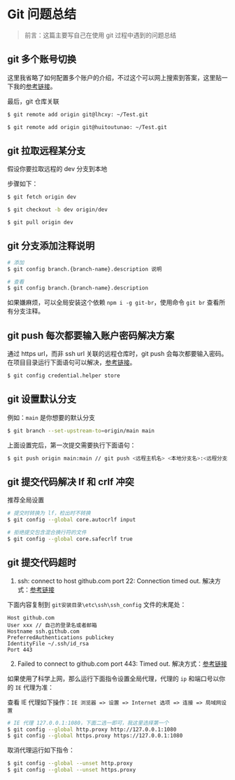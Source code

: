 # Git 问题总结

> 前言：这篇主要写自己在使用 git 过程中遇到的问题总结

## git 多个账号切换

这里我省略了如何配置多个账户的介绍，不过这个可以网上搜索到答案，这里贴一下我的[参考链接](https://www.jianshu.com/p/301afa16f471)。

最后，git 仓库关联
```sh
$ git remote add origin git@lhcxy: ~/Test.git

$ git remote add origin git@huitoutunao: ~/Test.git
```

## git 拉取远程某分支

假设你要拉取远程的 dev 分支到本地

步骤如下：
```sh
$ git fetch origin dev

$ git checkout -b dev origin/dev

$ git pull origin dev
```

## git 分支添加注释说明

```sh
# 添加
$ git config branch.{branch-name}.description 说明

# 查看
$ git config branch.{branch-name}.description
```

如果嫌麻烦，可以全局安装这个依赖 `npm i -g git-br`，使用命令 `git br` 查看所有分支注释。

## git push 每次都要输入账户密码解决方案

通过 https url，而非 ssh url 关联的远程仓库时，git push 会每次都要输入密码。在项目目录运行下面语句可以解决，[参考链接](https://git-scm.com/docs/gitcredentials)。
```sh
$ git config credential.helper store
```

## git 设置默认分支

例如：`main` 是你想要的默认分支
```sh
$ git branch --set-upstream-to=origin/main main
```

上面设置完后，第一次提交需要执行下面语句：
```sh
$ git push origin main:main // git push <远程主机名> <本地分支名>:<远程分支名>
```

## git 提交代码解决 lf 和 crlf 冲突

推荐全局设置
```sh
# 提交时转换为 lf，检出时不转换
$ git config --global core.autocrlf input

# 拒绝提交包含混合换行符的文件
$ git config --global core.safecrlf true
```

## git 提交代码超时

1. ssh: connect to host github.com port 22: Connection timed out.
解决方式：[参考链接](https://blog.csdn.net/qq_41166135/article/details/81282572)

下面内容复制到 `git安装目录\etc\ssh\ssh_config` 文件的末尾处：
```
Host github.com
User xxx // 自己的登录名或者邮箱
Hostname ssh.github.com
PreferredAuthentications publickey
IdentityFile ~/.ssh/id_rsa
Port 443
```

2. Failed to connect to github.com port 443: Timed out.
解决方式：[参考链接](https://blog.csdn.net/weixin_45685193/article/details/120606369)

如果使用了科学上网，那么运行下面指令设置全局代理，代理的 `ip` 和端口号以你的 `IE` 代理为准：

查看 IE 代理如下操作：`IE 浏览器 => 设置 => Internet 选项 => 连接 => 局域网设置`
```sh
# IE 代理 127.0.0.1:1080，下面二选一即可，我这里选择第一个
$ git config --global http.proxy http://127.0.0.1:1080
$ git config --global https.proxy https://127.0.0.1:1080
```

取消代理运行如下指令：
```sh
$ git config --global --unset http.proxy
$ git config --global --unset https.proxy
```